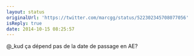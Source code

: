 ```yaml
---
layout: status
originalUrl: 'https://twitter.com/marcgg/status/522302345708077056'
isReply: true
date: 2014-10-15 08:25:57
---
```


@_kud ça dépend pas de la date de passage en AE?
